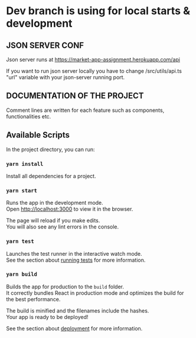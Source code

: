 # Dev branch is using for local starts & development

## JSON SERVER CONF

Json server runs at https://market-app-assignment.herokuapp.com/api

If you want to run json server locally you have to change /src/utils/api.ts "url" variable with your json-server running port.

## DOCUMENTATION OF THE PROJECT

Comment lines are written for each feature such as components, functionalities etc.

## Available Scripts

In the project directory, you can run:

### `yarn install`

Install all dependencies for a project.

### `yarn start`

Runs the app in the development mode.\
Open [http://localhost:3000](http://localhost:3000) to view it in the browser.

The page will reload if you make edits.\
You will also see any lint errors in the console.

### `yarn test`

Launches the test runner in the interactive watch mode.\
See the section about [running tests](https://facebook.github.io/create-react-app/docs/running-tests) for more information.

### `yarn build`

Builds the app for production to the `build` folder.\
It correctly bundles React in production mode and optimizes the build for the best performance.

The build is minified and the filenames include the hashes.\
Your app is ready to be deployed!

See the section about [deployment](https://facebook.github.io/create-react-app/docs/deployment) for more information.
